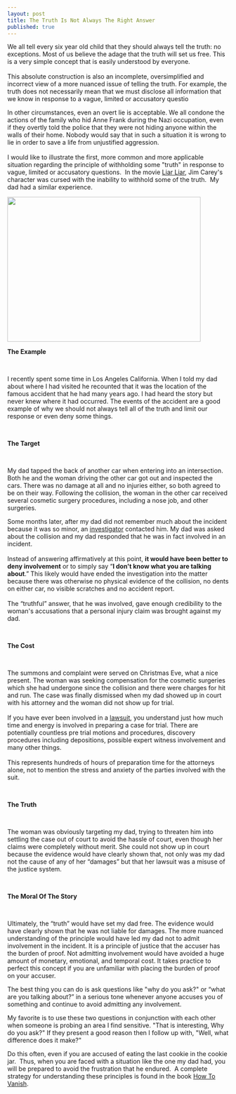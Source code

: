 ```yaml
---
layout: post
title: The Truth Is Not Always The Right Answer
published: true
---
```

<p><!-- 		@page { size: 8.5in 11in; margin: 0.79in } 		P { margin-bottom: 0.08in } --></p>
<p style="margin-bottom: 0in;">We all tell every six year old child that they should always tell the truth: no exceptions.  Most of us believe the adage that the truth will set us free.  This is a very simple concept that is easily understood by everyone.  <br /><br />This absolute construction is also an incomplete, oversimplified and incorrect view of a more nuanced issue of telling the truth.  For example, the truth does not necessarily mean that we must disclose all information that we know in response to a vague, limited or accusatory questio</p>
<p style="margin-bottom: 0in;">In other circumstances, even an overt lie is acceptable.  We all condone the actions of the family who hid Anne Frank during the Nazi occupation, even if they overtly told the police that they were not hiding anyone within the walls of their home.  Nobody would say that in such a situation it is wrong to lie in order to save a life from unjustified aggression.  <br /><br />I would like to illustrate the first, more common and more applicable situation regarding the principle of withholding some "truth" in response to vague, limited or accusatory questions.  In the movie <a title="Liar Liar" href="http://www.howtovanish.com/LiarLiarBook" target="_blank">Liar Liar</a>, Jim Carey's character was cursed with the inability to withhold some of the truth.  My dad had a similar experience.</p>
<p style="margin-bottom: 0in;"><img class="aligncenter" title="truth or consequences" src="{{ site.baseurl }}/images/truth-consequences.jpg" alt="" width="440" height="330" /></p>
<p style="margin-bottom: 0in;"><strong>The Example</strong></p>
<p style="margin-bottom: 0in;">&nbsp;</p>
<p style="margin-bottom: 0in;">I recently spent some time in Los Angeles California.  When I told my dad about where I had visited he recounted that it was the location of the famous accident that he had many years ago.  I had heard the story but never knew where it had occurred.  The events of the accident are a good example of why we should not always tell all of the truth and limit our response or even deny some things.</p>
<p style="margin-bottom: 0in;">&nbsp;</p>
<p style="margin-bottom: 0in;"><strong>The Target</strong></p>
<p style="margin-bottom: 0in;">&nbsp;</p>
<p style="margin-bottom: 0in;">My dad tapped the back of another car when entering into an intersection.  Both he and the woman driving the other car got out and inspected the cars.  There was no damage at all and no injuries either, so both agreed to be on their way. Following the collision, the woman in the other car received several cosmetic surgery procedures, including a nose job, and other surgeries.</p>
<p style="margin-bottom: 0in;">Some months later, after my dad did not remember much about the incident because it was so minor, an <a title="Avoid Private Investigators" href="http://www.howtovanish.com/2009/08/avoid-private-investigators/" target="_blank">investigator</a> contacted him.  My dad was asked about the collision and my dad responded that he was in fact involved in an incident.  <br /><br />Instead of answering affirmatively at this point, <strong>it would have been better to deny involvement</strong> or to simply say “<strong>I don't know what you are talking about</strong>.”  This likely would have ended the investigation into the matter because there was otherwise no physical evidence of the collision, no dents on either car, no visible scratches and no accident report.  <br /><br />The “truthful” answer, that he was involved, gave enough credibility to the woman's accusations that a personal injury claim was brought against my dad.</p>
<p style="margin-bottom: 0in;">&nbsp;</p>
<p style="margin-bottom: 0in;"><strong>The Cost</strong></p>
<p style="margin-bottom: 0in;">&nbsp;</p>
<p style="margin-bottom: 0in;">The summons and complaint were served on Christmas Eve, what a nice present.  The woman was seeking compensation for the cosmetic surgeries which she had undergone since the collision and there were charges for hit and run.  The case  was finally dismissed when my dad showed up in court with his attorney and the woman did not show up for trial.  <br /><br />If you have ever been involved in a <a href="http://www.howtovanish.com/LegalServices">lawsuit</a>, you understand just how much time and energy is involved in preparing a case for trial.  There are potentially countless pre trial motions and procedures, discovery procedures including depositions, possible expert witness involvement and many other things. <br /><br /> This represents hundreds of hours of preparation time for the attorneys alone, not to mention the stress and anxiety of the parties involved with the suit.</p>
<p style="margin-bottom: 0in;">&nbsp;</p>
<p style="margin-bottom: 0in;"><strong>The Truth</strong></p>
<p style="margin-bottom: 0in;">&nbsp;</p>
<p style="margin-bottom: 0in;">The woman was obviously targeting my dad, trying to threaten him into settling the case out of court to avoid the hassle of court, even though her claims were completely without merit.  She could not show up in court because the evidence would have clearly shown that, not only was my dad not the cause of any of her “damages” but that her lawsuit was a misuse of the justice system.</p>
<p style="margin-bottom: 0in;">&nbsp;</p>
<p style="margin-bottom: 0in;"><strong>The Moral Of The Story</strong></p>
<p style="margin-bottom: 0in;">&nbsp;</p>
<p style="margin-bottom: 0in;">Ultimately, the “truth” would have set my dad free.  The evidence would have clearly shown that he was not liable for damages.  The more nuanced understanding of the principle would have led my dad not to admit involvement in the incident.  It is a principle of justice that the accuser has the burden of proof.  Not admitting involvement would have avoided a huge amount of monetary, emotional, and temporal cost.  It takes practice to perfect this concept if you are unfamiliar with placing the burden of proof on your accuser.</p>
<p style="margin-bottom: 0in;">The best thing you can do is ask questions like "why do you ask?" or “what are you talking about?” in a serious tone whenever anyone accuses you of something and continue to avoid admitting any involvement.</p>
<p style="margin-bottom: 0in;">My favorite is to use these two questions in conjunction with each other when someone is probing an area I find sensitive. "That is interesting, Why do you ask?" If they present a good reason then I follow up with, "Well, what difference does it make?"</p>
<p style="margin-bottom: 0in;">Do this often, even if you are accused of eating the last cookie in the cookie jar.  Thus, when you are faced with a situation like the one my dad had, you will be prepared to avoid the frustration that he endured.  A complete strategy for understanding these principles is found in the book <a href="http://www.howtovanish.com/HTVBook">How To Vanish</a>.</p>
<p style="margin-bottom: 0in;">&nbsp;</p>
